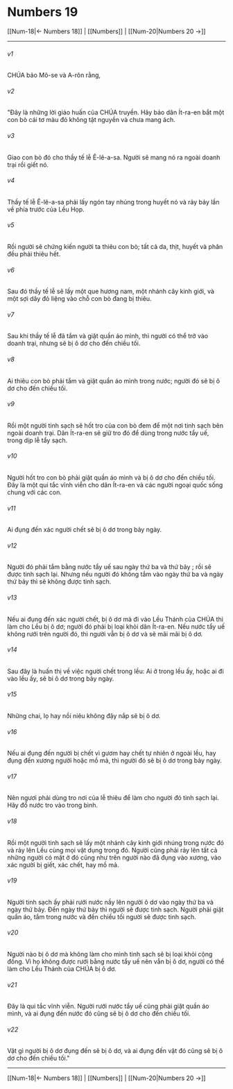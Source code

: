 # Numbers 19

[[Num-18|← Numbers 18]] | [[Numbers]] | [[Num-20|Numbers 20 →]]
***



###### v1 
CHÚA bảo Mô-se và A-rôn rằng, 

###### v2 
"Đây là những lời giáo huấn của CHÚA truyền. Hãy bảo dân Ít-ra-en bắt một con bò cái tơ màu đỏ không tật nguyền và chưa mang ách. 

###### v3 
Giao con bò đó cho thầy tế lễ Ê-lê-a-sa. Người sẽ mang nó ra ngoài doanh trại rồi giết nó. 

###### v4 
Thầy tế lễ Ê-lê-a-sa phải lấy ngón tay nhúng trong huyết nó và rảy bảy lần về phía trước của Lều Họp. 

###### v5 
Rồi người sẽ chứng kiến người ta thiêu con bò; tất cả da, thịt, huyết và phân đều phải thiêu hết. 

###### v6 
Sau đó thầy tế lễ sẽ lấy một que hương nam, một nhánh cây kinh giới, và một sợi dây đỏ liệng vào chỗ con bò đang bị thiêu. 

###### v7 
Sau khi thầy tế lễ đã tắm và giặt quần áo mình, thì người có thể trở vào doanh trại, nhưng sẽ bị ô dơ cho đến chiều tối. 

###### v8 
Ai thiêu con bò phải tắm và giặt quần áo mình trong nước; người đó sẽ bị ô dơ cho đến chiều tối. 

###### v9 
Rồi một người tinh sạch sẽ hốt tro của con bò đem để một nơi tinh sạch bên ngoài doanh trại. Dân Ít-ra-en sẽ giữ tro đó để dùng trong nước tẩy uế, trong dịp lễ tẩy sạch. 

###### v10 
Người hốt tro con bò phải giặt quần áo mình và bị ô dơ cho đến chiều tối. Đây là một qui tắc vĩnh viễn cho dân Ít-ra-en và các người ngoại quốc sống chung với các con. 

###### v11 
Ai đụng đến xác người chết sẽ bị ô dơ trong bảy ngày. 

###### v12 
Người đó phải tắm bằng nước tẩy uế sau ngày thứ ba và thứ bảy ; rồi sẽ được tinh sạch lại. Nhưng nếu người đó không tắm vào ngày thứ ba và ngày thứ bảy thì sẽ không được tinh sạch. 

###### v13 
Nếu ai đụng đến xác người chết, bị ô dơ mà đi vào Lều Thánh của CHÚA thì làm cho Lều bị ô dơ; người đó phải bị loại khỏi dân Ít-ra-en. Nếu nước tẩy uế không rưới trên người đó, thì người vẫn bị ô dơ và sẽ mãi mãi bị ô dơ. 

###### v14 
Sau đây là huấn thị về việc người chết trong lều: Ai ở trong lều ấy, hoặc ai đi vào lều ấy, sẽ bi ô dơ trong bảy ngày. 

###### v15 
Những chai, lọ hay nồi niêu không đậy nắp sẽ bị ô dơ. 

###### v16 
Nếu ai đụng đến người bị chết vì gươm hay chết tự nhiên ở ngoài lều, hay đụng đến xương người hoặc mồ mả, thì người đó sẽ bị ô dơ trong bảy ngày. 

###### v17 
Nên ngươi phải dùng tro nơi của lễ thiêu để làm cho người đó tinh sạch lại. Hãy đổ nước tro vào trong bình. 

###### v18 
Rồi một người tinh sạch sẽ lấy một nhánh cây kinh giới nhúng trong nước đó và rảy lên Lều cùng mọi vật dụng trong đó. Người cũng phải rảy lên tất cả những người có mặt ở đó cũng như trên người nào đã đụng vào xương, vào xác người bị giết, xác chết, hay mồ mả. 

###### v19 
Người tinh sạch ấy phải rưới nước nầy lên người ô dơ vào ngày thứ ba và ngày thứ bảy. Đến ngày thứ bảy thì người sẽ được tinh sạch. Người phải giặt quần áo, tắm trong nước và đến chiều tối người sẽ được tinh sạch. 

###### v20 
Người nào bị ô dơ mà không làm cho mình tinh sạch sẽ bị loại khỏi cộng đồng. Vì họ không được rưới bằng nước tẩy uế nên vẫn bị ô dơ, người có thể làm cho Lều Thánh của CHÚA bị ô dơ. 

###### v21 
Đây là qui tắc vĩnh viễn. Người rưới nước tẩy uế cũng phải giặt quần áo mình, và ai đụng đến nước đó cũng sẽ bị ô dơ cho đến chiều tối. 

###### v22 
Vật gì người bị ô dơ đụng đến sẽ bị ô dơ, và ai đụng đến vật đó cũng sẽ bị ô dơ cho đến chiều tối."

***
[[Num-18|← Numbers 18]] | [[Numbers]] | [[Num-20|Numbers 20 →]]
